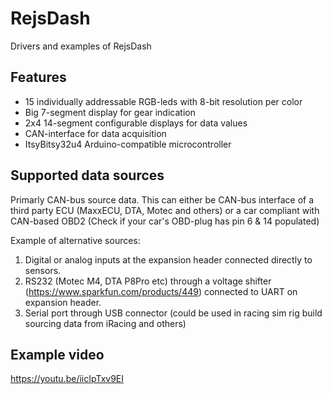 # RejsDash
Drivers and examples of RejsDash
## Features
* 15 individually addressable RGB-leds with 8-bit resolution per color
* Big 7-segment display for gear indication
* 2x4 14-segment configurable displays for data values
* CAN-interface for data acquisition
* ItsyBitsy32u4 Arduino-compatible microcontroller

## Supported data sources
Primarly CAN-bus source data. This can either be CAN-bus interface of a third party ECU (MaxxECU, DTA, Motec and others) or a car compliant with CAN-based OBD2 (Check if your car's OBD-plug has pin 6 & 14 populated)

Example of alternative sources:
1) Digital or analog inputs at the expansion header connected directly to sensors.
2) RS232 (Motec M4, DTA P8Pro etc) through a voltage shifter (https://www.sparkfun.com/products/449) connected to UART on expansion header.
3) Serial port through USB connector (could be used in racing sim rig build sourcing data from iRacing and others)

## Example video
https://youtu.be/iicIpTxv9EI
